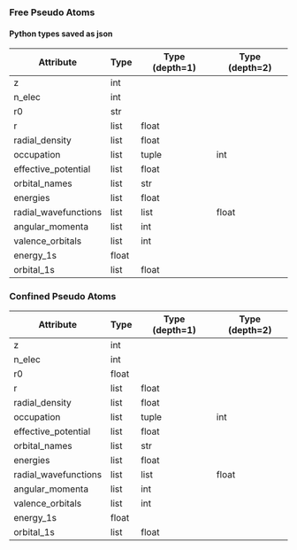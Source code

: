 ### Free Pseudo Atoms

#### Python types saved as json

| Attribute            | Type   | Type (depth=1)   | Type (depth=2)   |
|----------------------|--------|------------------|------------------|
| z                    | int    |                  |                  |
| n_elec               | int    |                  |                  |
| r0                   | str    |                  |                  |
| r                    | list   | float            |                  |
| radial_density       | list   | float            |                  |
| occupation           | list   | tuple            | int              |
| effective_potential  | list   | float            |                  |
| orbital_names        | list   | str              |                  |
| energies             | list   | float            |                  |
| radial_wavefunctions | list   | list             | float            |
| angular_momenta      | list   | int              |                  |
| valence_orbitals     | list   | int              |                  |
| energy_1s            | float  |                  |                  |
| orbital_1s           | list   | float            |                  |


### Confined Pseudo Atoms

| Attribute            | Type   | Type (depth=1)   | Type (depth=2)   |
|----------------------|--------|------------------|------------------|
| z                    | int    |                  |                  |
| n_elec               | int    |                  |                  |
| r0                   | float  |                  |                  |
| r                    | list   | float            |                  |
| radial_density       | list   | float            |                  |
| occupation           | list   | tuple            | int              |
| effective_potential  | list   | float            |                  |
| orbital_names        | list   | str              |                  |
| energies             | list   | float            |                  |
| radial_wavefunctions | list   | list             | float            |
| angular_momenta      | list   | int              |                  |
| valence_orbitals     | list   | int              |                  |
| energy_1s            | float  |                  |                  |
| orbital_1s           | list   | float            |                  |